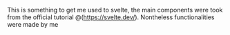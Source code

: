 This is something to get me used to svelte, the main components were took from the official tutorial @(https://svelte.dev/).
Nontheless functionalities were made by me
